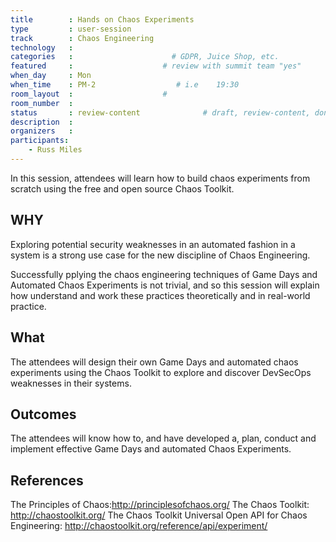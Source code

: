 ```yaml
---
title        : Hands on Chaos Experiments
type         : user-session
track        : Chaos Engineering
technology   :
categories   :                      # GDPR, Juice Shop, etc.
featured     :                    # review with summit team "yes"
when_day     : Mon
when_time    : PM-2                  # i.e    19:30
room_layout  :                    #
room_number  :
status       : review-content              # draft, review-content, done
description  :
organizers   :
participants:
    - Russ Miles
---
```


In this session, attendees will learn how to build chaos experiments from scratch using the free and open source Chaos Toolkit.

## WHY

Exploring potential security weaknesses in an automated fashion in a system is a strong use case for the new discipline of Chaos Engineering.

Successfully pplying the chaos engineering techniques of Game Days and Automated Chaos Experiments is not trivial, and so this session will explain how understand and work these practices theoretically and in real-world practice.

## What

The attendees will design their own Game Days and automated chaos experiments using the Chaos Toolkit to explore and discover DevSecOps weaknesses in their systems.

## Outcomes

The attendees will know how to, and have developed a, plan, conduct and implement effective Game Days and automated Chaos Experiments.

## References

The Principles of Chaos:http://principlesofchaos.org/
The Chaos Toolkit: http://chaostoolkit.org/
The Chaos Toolkit Universal Open API for Chaos Engineering: http://chaostoolkit.org/reference/api/experiment/
